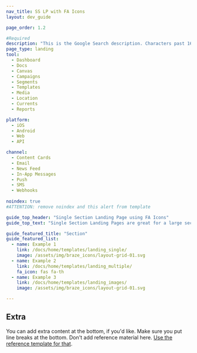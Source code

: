 ```yaml
---
nav_title: SS LP with FA Icons
layout: dev_guide

page_order: 1.2

#Required
description: "This is the Google Search description. Characters past 160 get truncated, keep it brief."
page_type: landing
tool:
  - Dashboard
  - Docs
  - Canvas
  - Campaigns
  - Segments
  - Templates
  - Media
  - Location
  - Currents
  - Reports

platform:
  - iOS
  - Android
  - Web
  - API

channel:
  - Content Cards
  - Email
  - News Feed
  - In-App Messages
  - Push
  - SMS
  - Webhooks
  
noindex: true
#ATTENTION: remove noindex and this alert from template

guide_top_header: "Single Section Landing Page using FA Icons"
guide_top_text: "Single Section Landing Pages are great for a large section with little or no division between the pages in the section. This particular template uses the 'featured' layout yaml parameter ('layout: dev_guide'), which allows you to add extra information at the bottom of the page. If you need to extra sections, use the multi-section Landing Page page type using the 'dev_guide' layout YAML parameter."

guide_featured_title: "Section"
guide_featured_list:
  - name: Example 1
    link: /docs/home/templates/landing_single/
    image: /assets/img/braze_icons/layout-grid-01.svg
  - name: Example 2
    link: /docs/home/templates/landing_multiple/
    fa_icon: fas fa-th
  - name: Example 3
    link: /docs/home/templates/landing_images/
    image: /assets/img/braze_icons/layout-grid-01.svg

---
```


## Extra

You can add extra content at the bottom, if you'd like. Make sure you put line breaks at the bottom. Don't add reference material here. [Use the reference template for that]({{site.baseurl}}/home/templates/reference/).

<br>

<br>
